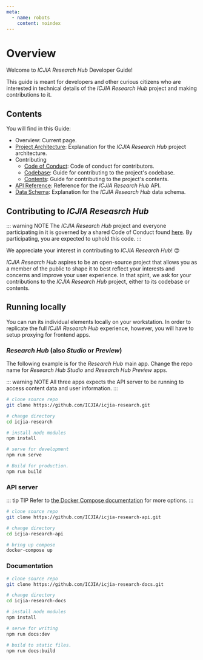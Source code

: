 ```yaml
---
meta:
  - name: robots
    content: noindex
---
```


# Overview

Welcome to _ICJIA Research Hub_ Developer Guide!

This guide is meant for developers and other curious citizens who are interested in technical details of the _ICJIA Research Hub_ project and making contributions to it.

## Contents

You will find in this Guide:

- Overview: Current page.
- [Project Architecture](architecture.md): Explanation for the _ICJIA Research Hub_ project architecture.
- Contributing
  - [Code of Conduct](contributing/code_of_conduct.md): Code of conduct for contributors.
  - [Codebase](contributing/codebase.md): Guide for contributing to the project's codebase.
  - [Contents](contributing/contents.md): Guide for contributing to the project's contents.
- [API Reference](api.md): Reference for the _ICJIA Research Hub_ API.
- [Data Schema](schema.md): Explanation for the _ICJIA Research Hub_ data schema.

## Contributing to _ICJIA Reseasrch Hub_

::: warning NOTE
The _ICJIA Research Hub_ project and everyone participating in it is governed by a shared Code of Conduct found [here](contributing/code_of_conduct.md). By participating, you are expected to uphold this code.
:::

We appreciate your interest in contributing to _ICJIA Research Hub_! :heart_eyes:

_ICJIA Research Hub_ aspires to be an open-source project that allows you as a member of the public to shape it to best reflect your interests and concerns and improve your user experience. In that spirit, we ask for your contributions to the _ICJIA Research Hub_ project, either to its codebase or contents.

## Running locally

You can run its individual elements locally on your workstation. In order to replicate the full _ICJIA Research Hub_ experience, however, you will have to setup proxying for frontend apps.

### _Research Hub_ (also _Studio_ or _Preview_)

The following example is for the _Research Hub_ main app. Change the repo name for _Research Hub Studio_ and _Research Hub Preview_ apps.

::: warning NOTE
All three apps expects the API server to be running to access content data and user information.
:::

```sh
# clone source repo
git clone https://github.com/ICJIA/icjia-research.git

# change directory
cd icjia-research

# install node modules
npm install

# serve for development
npm run serve

# Build for production.
npm run build
```

### API server

::: tip TIP
Refer to [the Docker Compose documentation](https://docs.docker.com/compose/) for more options.
:::

```sh
# clone source repo
git clone https://github.com/ICJIA/icjia-research-api.git

# change directory
cd icjia-research-api

# bring up compose
docker-compose up
```

### Documentation

```sh
# clone source repo
git clone https://github.com/ICJIA/icjia-research-docs.git

# change directory
cd icjia-research-docs

# install node modules
npm install

# serve for writing
npm run docs:dev

# build to static files.
npm run docs:build
```
